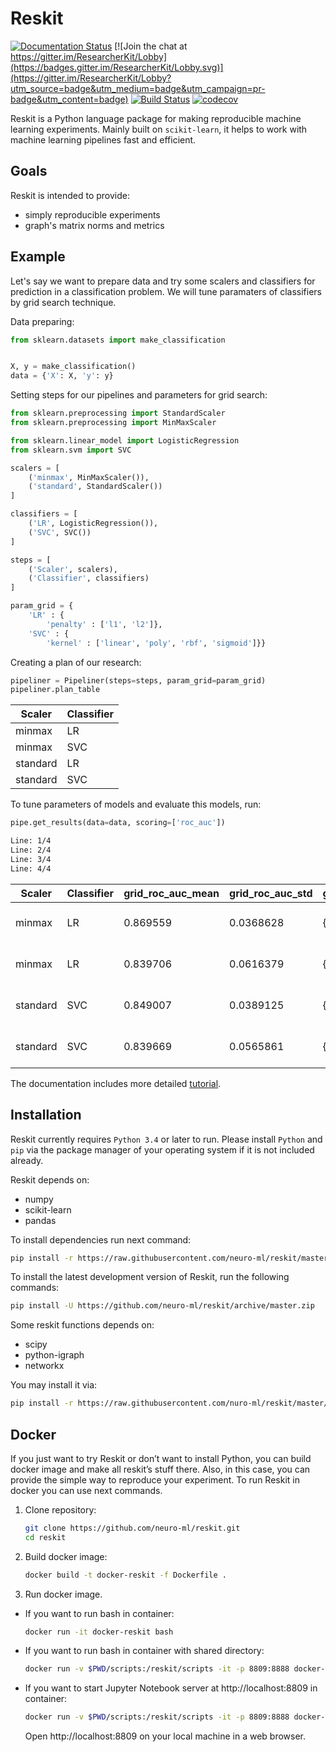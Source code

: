 # Reskit

[![Documentation Status](https://readthedocs.org/projects/reskit/badge/?version=latest)](http://reskit.readthedocs.io/en/latest/?badge=latest)
[![Join the chat at https://gitter.im/ResearcherKit/Lobby](https://badges.gitter.im/ResearcherKit/Lobby.svg)](https://gitter.im/ResearcherKit/Lobby?utm_source=badge&utm_medium=badge&utm_campaign=pr-badge&utm_content=badge)
[![Build Status](https://travis-ci.org/neuro-ml/reskit.svg?branch=master)](https://travis-ci.org/neuro-ml/reskit)
[![codecov](https://codecov.io/gh/neuro-ml/reskit/branch/master/graph/badge.svg)](https://codecov.io/gh/neuro-ml/reskit)

Reskit is a Python language package for making reproducible machine learning
experiments. Mainly built on ``scikit-learn``, it helps to work with machine
learning pipelines fast and efficient.

## Goals

Reskit is intended to provide:

* simply reproducible experiments
* graph's matrix norms and metrics

## Example

Let's say we want to prepare data and try some scalers and classifiers for
prediction in a classification problem. We will tune paramaters of classifiers
by grid search technique.

Data preparing:

```python
from sklearn.datasets import make_classification


X, y = make_classification()
data = {'X': X, 'y': y}
```

Setting steps for our pipelines and parameters for grid search:

```python
from sklearn.preprocessing import StandardScaler
from sklearn.preprocessing import MinMaxScaler

from sklearn.linear_model import LogisticRegression
from sklearn.svm import SVC

scalers = [
    ('minmax', MinMaxScaler()),
    ('standard', StandardScaler())
]

classifiers = [
    ('LR', LogisticRegression()),
    ('SVC', SVC())
]

steps = [
    ('Scaler', scalers),
    ('Classifier', classifiers)
]

param_grid = {
    'LR' : {
        'penalty' : ['l1', 'l2']},
    'SVC' : {
        'kernel' : ['linear', 'poly', 'rbf', 'sigmoid']}}
```

Creating a plan of our research:

```python
pipeliner = Pipeliner(steps=steps, param_grid=param_grid)
pipeliner.plan_table
```

| Scaler   | Classifier |
|----------|------------|
|  minmax  |     LR     |
|  minmax  |     SVC    |
| standard |     LR     |
| standard |     SVC    |

To tune parameters of models and evaluate this models, run:

```python
pipe.get_results(data=data, scoring=['roc_auc'])
```

```bash
Line: 1/4
Line: 2/4
Line: 3/4
Line: 4/4
```
|  Scaler  | Classifier | grid_roc_auc_mean | grid_roc_auc_std | grid_roc_auc_best_params | eval_roc_auc_mean | eval_roc_auc_std |         eval_roc_auc_scores         |
|----------|------------|-------------------|------------------|--------------------------|-------------------|------------------|-------------------------------------|
|  minmax  |     LR     |      0.869559     |     0.0368628    | {'penalty': 'l1'}        |     0.869954      |     0.0368373    | [ 0.83044983 0.86029412 0.91911765] |
|  minmax  |     LR     |      0.839706     |     0.0616379    | {'kernel': 'linear'}     |     0.840254      |     0.0617057    | [ 0.78546713 0.80882353 0.92647059] |
| standard |     SVC    |      0.849007     |     0.0389125    | {'penalty: 'l1'}         |     0.849265      |     0.0390237    | [ 0.82352941 0.81985294 0.90441176] |
| standard |     SVC    |      0.839669     |     0.0565861    | {'kernel': 'sigmoid'}    |     0.840182      |     0.0566397    | [ 0.78892734 0.8125 0.91911765]     |

The documentation includes more detailed [tutorial](http://reskit.readthedocs.io/en/latest/tutorial/index.html).

## Installation

Reskit currently requires ``Python 3.4`` or later to run. Please install ``Python`` and
``pip`` via the package manager of your operating system if it is not included
already.

Reskit depends on:

* numpy
* scikit-learn
* pandas

To install dependencies run next command:

```bash
pip install -r https://raw.githubusercontent.com/neuro-ml/reskit/master/requirements.txt
```
To install the latest development version of Reskit, run the following commands:

```bash
pip install -U https://github.com/neuro-ml/reskit/archive/master.zip
```
Some reskit functions depends on:

* scipy
* python-igraph
* networkx

You may install it via:

```bash
pip install -r https://raw.githubusercontent.com/nuro-ml/reskit/master/requirements_additional.txt
```

## Docker

If you just want to try Reskit or don’t want to install Python, you can build
docker image and make all reskit’s stuff there. Also, in this case, you can
provide the simple way to reproduce your experiment. To run Reskit in docker
you can use next commands.

1. Clone repository:

    ```bash
    git clone https://github.com/neuro-ml/reskit.git
    cd reskit
    ```

2. Build docker image:

    ```bash
    docker build -t docker-reskit -f Dockerfile .
    ```

3. Run docker image.
  * If you want to run bash in container:

    ```bash
    docker run -it docker-reskit bash
    ```

  * If you want to run bash in container with shared directory:

    ```bash
    docker run -v $PWD/scripts:/reskit/scripts -it -p 8809:8888 docker-reskit bash
    ```

  * If you want to start Jupyter Notebook server at http://localhost:8809 in container:

    ```bash
    docker run -v $PWD/scripts:/reskit/scripts -it -p 8809:8888 docker-reskit jupyter notebook --no-browser --ip="*"
    ```

    Open http://localhost:8809 on your local machine in a web browser.
